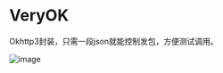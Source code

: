 # VeryOK

Okhttp3封装，只需一段json就能控制发包，方便测试调用。

![image](https://user-images.githubusercontent.com/71825704/166251204-6b6977bc-07b0-4c24-b5b1-0f07b5b76283.png)
